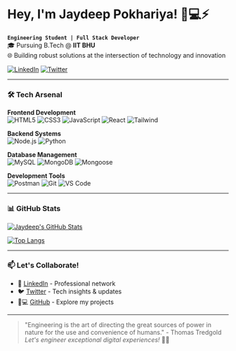 # Hey, I'm Jaydeep Pokhariya! 👨💻⚡

**`Engineering Student | Full Stack Developer`**  
🎓 Pursuing B.Tech @ **IIT BHU**  
🌐 Building robust solutions at the intersection of technology and innovation

[![LinkedIn](https://img.shields.io/badge/LinkedIn-0077B5?style=for-the-badge&logo=linkedin&logoColor=white)](https://www.linkedin.com/in/jaydeep-pokhariya-682246320)
[![Twitter](https://img.shields.io/badge/Twitter-1DA1F2?style=for-the-badge&logo=twitter&logoColor=white)](https://twitter.com/Jaydeep869)

---

### 🛠️ Tech Arsenal

**Frontend Development**  
![HTML5](https://img.shields.io/badge/HTML5-E34F26?style=flat&logo=html5&logoColor=white)
![CSS3](https://img.shields.io/badge/CSS3-1572B6?style=flat&logo=css3&logoColor=white)
![JavaScript](https://img.shields.io/badge/JavaScript-F7DF1E?style=flat&logo=javascript&logoColor=black)
![React](https://img.shields.io/badge/React-61DAFB?style=flat&logo=react&logoColor=black)
![Tailwind](https://img.shields.io/badge/Tailwind_CSS-38B2AC?style=flat&logo=tailwind-css&logoColor=white)


**Backend Systems**  
![Node.js](https://img.shields.io/badge/Node.js-339933?style=flat&logo=node.js&logoColor=white)
![Python](https://img.shields.io/badge/Python-3776AB?style=flat&logo=python&logoColor=white)

**Database Management**  
![MySQL](https://img.shields.io/badge/MySQL-4479A1?style=flat&logo=mysql&logoColor=white)
![MongoDB](https://img.shields.io/badge/MongoDB-47A248?style=flat&logo=mongodb&logoColor=white)
![Mongoose](https://img.shields.io/badge/Mongoose-880000?style=flat&logoColor=white)

**Development Tools**  
![Postman](https://img.shields.io/badge/Postman-FF6C37?style=flat&logo=postman&logoColor=white)
![Git](https://img.shields.io/badge/Git-F05032?style=flat&logo=git&logoColor=white)
![VS Code](https://img.shields.io/badge/VS_Code-007ACC?style=flat&logo=visual-studio-code&logoColor=white)

---

### 📊 GitHub Stats

[![Jaydeep's GitHub Stats](https://github-readme-stats.vercel.app/api?username=jaydeep869&show_icons=true&theme=radical)](https://github.com/jaydeep869)

[![Top Langs](https://github-readme-stats.vercel.app/api/top-langs/?username=jaydeep869&layout=compact&theme=radical)](https://github.com/jaydeep869)

---




### 📫 Let's Collaborate!

- 💼 [LinkedIn](https://www.linkedin.com/in/jaydeep-pokhariya-682246320) - Professional network
- 🐦 [Twitter](https://twitter.com/Jaydeep869) - Tech insights & updates
- 👨💻 [GitHub](https://github.com/Jaydeep869) - Explore my projects

---

> "Engineering is the art of directing the great sources of power in nature for the use and convenience of humans." - Thomas Tredgold  
> *Let's engineer exceptional digital experiences!* 🔧🚀
